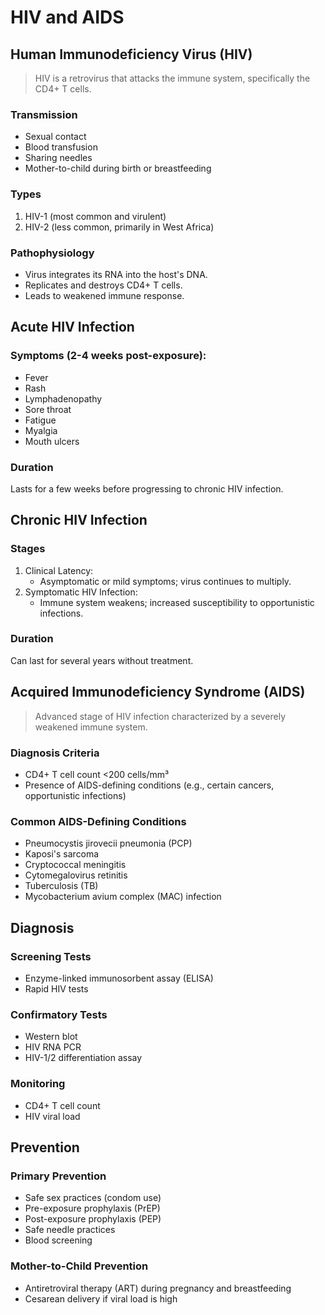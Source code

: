 # HIV and AIDS

## Human Immunodeficiency Virus (HIV)

> HIV is a retrovirus that attacks the immune system, specifically the CD4+ T cells.

### Transmission

- Sexual contact
- Blood transfusion
- Sharing needles
- Mother-to-child during birth or breastfeeding

### Types

1. HIV-1 (most common and virulent)
2. HIV-2 (less common, primarily in West Africa)

### Pathophysiology

- Virus integrates its RNA into the host's DNA.
- Replicates and destroys CD4+ T cells.
- Leads to weakened immune response.

## Acute HIV Infection

### Symptoms (2-4 weeks post-exposure):

- Fever
- Rash
- Lymphadenopathy
- Sore throat
- Fatigue
- Myalgia
- Mouth ulcers

### Duration

Lasts for a few weeks before progressing to chronic HIV infection.

## Chronic HIV Infection

### Stages

1. Clinical Latency:
   - Asymptomatic or mild symptoms; virus continues to multiply.
2. Symptomatic HIV Infection:
   - Immune system weakens; increased susceptibility to opportunistic infections.

### Duration

Can last for several years without treatment.

## Acquired Immunodeficiency Syndrome (AIDS)

> Advanced stage of HIV infection characterized by a severely weakened immune system.

### Diagnosis Criteria

- CD4+ T cell count <200 cells/mm³
- Presence of AIDS-defining conditions (e.g., certain cancers, opportunistic infections)

### Common AIDS-Defining Conditions

- Pneumocystis jirovecii pneumonia (PCP)
- Kaposi's sarcoma
- Cryptococcal meningitis
- Cytomegalovirus retinitis
- Tuberculosis (TB)
- Mycobacterium avium complex (MAC) infection

## Diagnosis

### Screening Tests

- Enzyme-linked immunosorbent assay (ELISA)
- Rapid HIV tests

### Confirmatory Tests

- Western blot
- HIV RNA PCR
- HIV-1/2 differentiation assay

### Monitoring

- CD4+ T cell count
- HIV viral load

## Prevention

### Primary Prevention

- Safe sex practices (condom use)
- Pre-exposure prophylaxis (PrEP)
- Post-exposure prophylaxis (PEP)
- Safe needle practices
- Blood screening

### Mother-to-Child Prevention

- Antiretroviral therapy (ART) during pregnancy and breastfeeding
- Cesarean delivery if viral load is high
